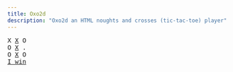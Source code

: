 ```yaml
---
title: Oxo2d 
description: "Oxo2d an HTML noughts and crosses (tic-tac-toe) player"
---
```


<pre class="oxo2d">
X <u>X</u> O
O <u>X</u> .
O <u>X</u> O
<a href="../">I win</a>
</pre>
